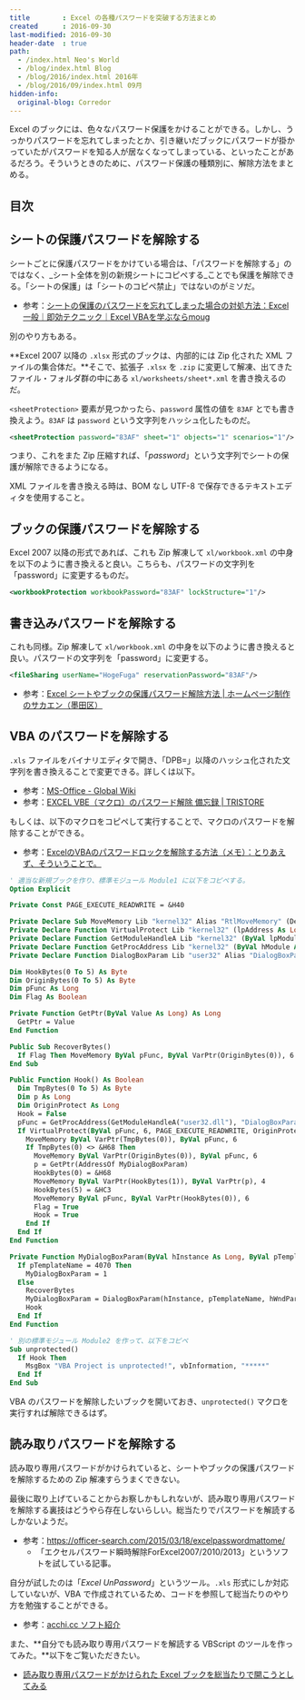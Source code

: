 ```yaml
---
title        : Excel の各種パスワードを突破する方法まとめ
created      : 2016-09-30
last-modified: 2016-09-30
header-date  : true
path:
  - /index.html Neo's World
  - /blog/index.html Blog
  - /blog/2016/index.html 2016年
  - /blog/2016/09/index.html 09月
hidden-info:
  original-blog: Corredor
---
```


Excel のブックには、色々なパスワード保護をかけることができる。しかし、うっかりパスワードを忘れてしまったとか、引き継いだブックにパスワードが掛かっていたがパスワードを知る人が居なくなってしまっている、といったことがあるだろう。そういうときのために、パスワード保護の種類別に、解除方法をまとめる。

## 目次

## シートの保護パスワードを解除する

シートごとに保護パスワードをかけている場合は、「パスワードを解除する」のではなく、_シート全体を別の新規シートにコピペする_ことでも保護を解除できる。「シートの保護」は「シートのコピペ禁止」ではないのがミソだ。

- 参考：[シートの保護のパスワードを忘れてしまった場合の対処方法：Excel 一般｜即効テクニック｜Excel VBAを学ぶならmoug](http://www.moug.net/tech/exopr/0030095.html)

別のやり方もある。

**Excel 2007 以降の `.xlsx` 形式のブックは、内部的には Zip 化された XML ファイルの集合体だ。**そこで、拡張子 `.xlsx` を `.zip` に変更して解凍、出てきたファイル・フォルダ群の中にある `xl/worksheets/sheet*.xml` を書き換えるのだ。

`<sheetProtection>` 要素が見つかったら、`password` 属性の値を `83AF` とでも書き換えよう。`83AF` は `password` という文字列をハッシュ化したものだ。

```xml
<sheetProtection password="83AF" sheet="1" objects="1" scenarios="1"/>
```

つまり、これをまた Zip 圧縮すれば、「_password_」という文字列でシートの保護が解除できるようになる。

XML ファイルを書き換える時は、BOM なし UTF-8 で保存できるテキストエディタを使用すること。

## ブックの保護パスワードを解除する

Excel 2007 以降の形式であれば、これも Zip 解凍して `xl/workbook.xml` の中身を以下のように書き換えると良い。こちらも、パスワードの文字列を「password」に変更するものだ。

```xml
<workbookProtection workbookPassword="83AF" lockStructure="1"/>
```

## 書き込みパスワードを解除する

これも同様。Zip 解凍して `xl/workbook.xml` の中身を以下のように書き換えると良い。パスワードの文字列を「password」に変更する。

```xml
<fileSharing userName="HogeFuga" reservationPassword="83AF"/>
```

- 参考：[Excel シートやブックの保護パスワード解除方法 | ホームページ制作のサカエン（墨田区）](http://www.saka-en.com/office/excel-sheet-book-password-unlock/)

## VBA のパスワードを解除する

`.xls` ファイルをバイナリエディタで開き、「DPB=」以降のハッシュ化された文字列を書き換えることで変更できる。詳しくは以下。

- 参考：[MS-Office - Global Wiki](http://www.betatechnology.jp/pp/index.php?MS-Office#f830bc02)
- 参考：[EXCEL VBE（マクロ）のパスワード解除 備忘録 | TRISTORE](http://tristore.net/?p=238)

もしくは、以下のマクロをコピペして実行することで、マクロのパスワードを解除することができる。

- 参考：[ExcelのVBAのパスワードロックを解除する方法（メモ）：とりあえず、そういうことで。](http://s.webry.info/sp/hyano7.at.webry.info/201503/article_5.html)

```vb
' 適当な新規ブックを作り、標準モジュール Module1 に以下をコピペする。
Option Explicit

Private Const PAGE_EXECUTE_READWRITE = &H40

Private Declare Sub MoveMemory Lib "kernel32" Alias "RtlMoveMemory" (Destination As Long, Source As Long, ByVal Length As Long)
Private Declare Function VirtualProtect Lib "kernel32" (lpAddress As Long, ByVal dwSize As Long, ByVal flNewProtect As Long, lpflOldProtect As Long) As Long
Private Declare Function GetModuleHandleA Lib "kernel32" (ByVal lpModuleName As String) As Long
Private Declare Function GetProcAddress Lib "kernel32" (ByVal hModule As Long, ByVal lpProcName As String) As Long
Private Declare Function DialogBoxParam Lib "user32" Alias "DialogBoxParamA" (ByVal hInstance As Long, ByVal pTemplateName As Long, ByVal hWndParent As Long, ByVal lpDialogFunc As Long, ByVal dwInitParam As Long) As Integer

Dim HookBytes(0 To 5) As Byte
Dim OriginBytes(0 To 5) As Byte
Dim pFunc As Long
Dim Flag As Boolean

Private Function GetPtr(ByVal Value As Long) As Long
  GetPtr = Value
End Function

Public Sub RecoverBytes()
  If Flag Then MoveMemory ByVal pFunc, ByVal VarPtr(OriginBytes(0)), 6
End Sub

Public Function Hook() As Boolean
  Dim TmpBytes(0 To 5) As Byte
  Dim p As Long
  Dim OriginProtect As Long
  Hook = False
  pFunc = GetProcAddress(GetModuleHandleA("user32.dll"), "DialogBoxParamA")
  If VirtualProtect(ByVal pFunc, 6, PAGE_EXECUTE_READWRITE, OriginProtect) <> 0 Then
    MoveMemory ByVal VarPtr(TmpBytes(0)), ByVal pFunc, 6
    If TmpBytes(0) <> &H68 Then
      MoveMemory ByVal VarPtr(OriginBytes(0)), ByVal pFunc, 6
      p = GetPtr(AddressOf MyDialogBoxParam)
      HookBytes(0) = &H68
      MoveMemory ByVal VarPtr(HookBytes(1)), ByVal VarPtr(p), 4
      HookBytes(5) = &HC3
      MoveMemory ByVal pFunc, ByVal VarPtr(HookBytes(0)), 6
      Flag = True
      Hook = True
    End If
  End If
End Function

Private Function MyDialogBoxParam(ByVal hInstance As Long, ByVal pTemplateName As Long, ByVal hWndParent As Long, ByVal lpDialogFunc As Long, ByVal dwInitParam As Long) As Integer
  If pTemplateName = 4070 Then
    MyDialogBoxParam = 1
  Else
    RecoverBytes
    MyDialogBoxParam = DialogBoxParam(hInstance, pTemplateName, hWndParent, lpDialogFunc, dwInitParam)
    Hook
  End If
End Function

' 別の標準モジュール Module2 を作って、以下をコピペ
Sub unprotected()
  If Hook Then
    MsgBox "VBA Project is unprotected!", vbInformation, "*****"
  End If
End Sub
```

VBA のパスワードを解除したいブックを開いておき、`unprotected()` マクロを実行すれば解除できるはず。

## 読み取りパスワードを解除する

読み取り専用パスワードがかけられていると、シートやブックの保護パスワードを解除するための Zip 解凍すらうまくできない。

最後に取り上げていることからお察しかもしれないが、読み取り専用パスワードを解除する裏技はどうやら存在しないらしい。総当たりでパスワードを解読するしかないようだ。

- 参考：<https://officer-search.com/2015/03/18/excelpasswordmattome/>
  - 「エクセルパスワード瞬時解除ForExcel2007/2010/2013」というソフトを試している記事。

自分が試したのは「_Excel UnPassword_」というツール。`.xls` 形式にしか対応していないが、VBA で作成されているため、コードを参照して総当たりのやり方を勉強することができる。

- 参考：[acchi.cc ソフト紹介](http://www.acchi.cc/soft/eup/index.html)

また、**自分でも読み取り専用パスワードを解読する VBScript のツールを作ってみた。**以下をご覧いただきたい。

- [読み取り専用パスワードがかけられた Excel ブックを総当たりで開こうとしてみる](/blog/2016/10/13-01.html)
